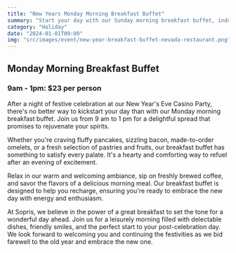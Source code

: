 ```yaml
---
title: "New Years Monday Morning Breakfast Buffet"
summary: "Start your day with our Sunday morning breakfast buffet, indulge in our Prime Rib and Crab Legs Buffet in the evening, and extend the celebration into Monday morning with another breakfast buffet. Plus, on New Year's Eve, join us in the casino for an electrifying party. It's the perfect way to ring in 2024 with style, thrills, and delectable flavors at Sopris!"
category: "Holiday"
date: "2024-01-01T09:00"
img: "src/images/event/new-year-breakfast-buffet-nevada-restaurant.png"
---
```

## **Monday Morning Breakfast Buffet** 
### **9am - 1pm: $23 per person**
After a night of festive celebration at our New Year's Eve Casino Party, there's no better way to kickstart your day than with our Monday morning breakfast buffet. Join us from 9 am to 1 pm for a delightful spread that promises to rejuvenate your spirits.

Whether you're craving fluffy pancakes, sizzling bacon, made-to-order omelets, or a fresh selection of pastries and fruits, our breakfast buffet has something to satisfy every palate. It's a hearty and comforting way to refuel after an evening of excitement.

Relax in our warm and welcoming ambiance, sip on freshly brewed coffee, and savor the flavors of a delicious morning meal. Our breakfast buffet is designed to help you recharge, ensuring you're ready to embrace the new day with energy and enthusiasm.

At Sopris, we believe in the power of a great breakfast to set the tone for a wonderful day ahead. Join us for a leisurely morning filled with delectable dishes, friendly smiles, and the perfect start to your post-celebration day. We look forward to welcoming you and continuing the festivities as we bid farewell to the old year and embrace the new one.